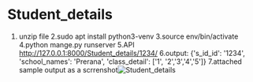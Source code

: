 # Student_details
1. unzip file
2.sudo apt install python3-venv
3.source env/bin/activate
4.python mange.py runserver
5.API http://127.0.0.1:8000/Student_details/1234/
6.output: {'s_id_id': '1234', 'school_names': 'Prerana', 'class_detail': ['1', '2','3','4','5']}
7.attached sample output as a scrrenshot![Student_details](https://user-images.githubusercontent.com/79904709/116910413-3a03cf00-ac63-11eb-9022-49b71e737dfc.PNG)
